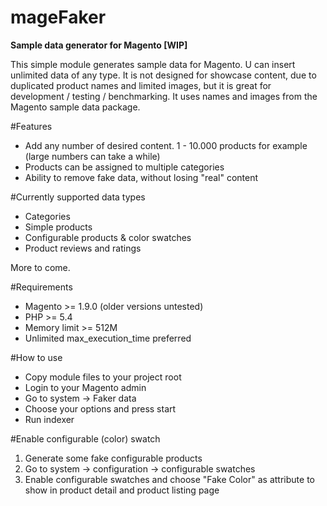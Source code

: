 mageFaker
=========

**Sample data generator for Magento [WIP]**

This simple module generates sample data for Magento. 
U can insert unlimited data of any type. It is not designed for showcase content, due to duplicated product names and limited images, but it is great for development / testing / benchmarking. It uses names and images from the Magento sample data package.

#Features

- Add any number of desired content. 1 - 10.000 products for example (large numbers can take a while)
- Products can be assigned to multiple categories
- Ability to remove fake data, without losing "real" content

#Currently supported data types

 - Categories
 - Simple products
 - Configurable products & color swatches
 - Product reviews and ratings

 More to come.

#Requirements

- Magento            >= 1.9.0 (older versions untested)
- PHP                >= 5.4
- Memory limit       >= 512M
- Unlimited max_execution_time preferred

#How to use

- Copy module files to your project root
- Login to your Magento admin
- Go to system -> Faker data
- Choose your options and press start
- Run indexer

#Enable configurable (color) swatch

1. Generate some fake configurable products
2. Go to system -> configuration -> configurable swatches
3. Enable configurable swatches and choose "Fake Color" as attribute to show in product detail and product listing page